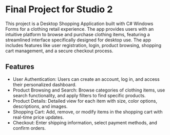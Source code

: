 # Final Project for Studio 2
This project is a Desktop Shopping Application built with C# Windows Forms for a clothing retail experience. The app provides users with an intuitive platform to browse and purchase clothing items, featuring a streamlined interface specifically designed for desktop use. The app includes features like user registration, login, product browsing, shopping cart management, and a secure checkout process.

## Features
- User Authentication: Users can create an account, log in, and access their personalized dashboard.
- Product Browsing and Search: Browse categories of clothing items, use search functionality, and apply filters to find specific products.
- Product Details: Detailed view for each item with size, color options, descriptions, and images.
- Shopping Cart: Add, remove, or modify items in the shopping cart with real-time price updates.
- Checkout: Enter shipping information, select payment methods, and confirm orders.
